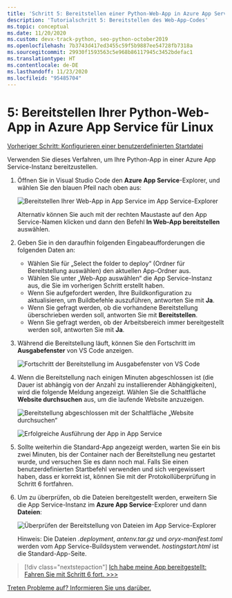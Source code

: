 ```yaml
---
title: 'Schritt 5: Bereitstellen einer Python-Web-App in Azure App Service für Linux mit VS Code'
description: 'Tutorialschritt 5: Bereitstellen des Web-App-Codes'
ms.topic: conceptual
ms.date: 11/20/2020
ms.custom: devx-track-python, seo-python-october2019
ms.openlocfilehash: 7b3743d417ed3455c59f5b9887ee54728fb7318a
ms.sourcegitcommit: 29930f1593563c5e968b86117945c3452bdefac1
ms.translationtype: HT
ms.contentlocale: de-DE
ms.lasthandoff: 11/23/2020
ms.locfileid: "95485704"
---
```

# <a name="5-deploy-your-python-web-app-to-azure-app-service-on-linux"></a>5: Bereitstellen Ihrer Python-Web-App in Azure App Service für Linux

[Vorheriger Schritt: Konfigurieren einer benutzerdefinierten Startdatei](tutorial-deploy-app-service-on-linux-04.md)

Verwenden Sie dieses Verfahren, um Ihre Python-App in einer Azure App Service-Instanz bereitzustellen.

1. Öffnen Sie in Visual Studio Code den **Azure App Service**-Explorer, und wählen Sie den blauen Pfeil nach oben aus:

   ![Bereitstellen Ihrer Web-App in App Service im App Service-Explorer](media/deploy-azure/deploy-web-app-to-app-service-in-app-service-explorer.png)

    Alternativ können Sie auch mit der rechten Maustaste auf den App Service-Namen klicken und dann den Befehl **In Web-App bereitstellen** auswählen.

1. Geben Sie in den daraufhin folgenden Eingabeaufforderungen die folgenden Daten an:

    - Wählen Sie für „Select the folder to deploy“ (Ordner für Bereitstellung auswählen) den aktuellen App-Ordner aus.
    - Wählen Sie unter „Web-App auswählen“ die App Service-Instanz aus, die Sie im vorherigen Schritt erstellt haben.
    - Wenn Sie aufgefordert werden, Ihre Buildkonfiguration zu aktualisieren, um Buildbefehle auszuführen, antworten Sie mit **Ja**.
    - Wenn Sie gefragt werden, ob die vorhandene Bereitstellung überschrieben werden soll, antworten Sie mit **Bereitstellen**.
    - Wenn Sie gefragt werden, ob der Arbeitsbereich immer bereitgestellt werden soll, antworten Sie mit **Ja**.

1. Während die Bereitstellung läuft, können Sie den Fortschritt im **Ausgabefenster** von VS Code anzeigen.

    ![Fortschritt der Bereitstellung im Ausgabefenster von VS Code](media/deploy-azure/view-deployment-progress-in-visual-studio-code-output.png)

1. Wenn die Bereitstellung nach einigen Minuten abgeschlossen ist (die Dauer ist abhängig von der Anzahl zu installierender Abhängigkeiten), wird die folgende Meldung angezeigt. Wählen Sie die Schaltfläche **Website durchsuchen** aus, um die laufende Website anzuzeigen.

    ![Bereitstellung abgeschlossen mit der Schaltfläche „Website durchsuchen“](media/deploy-azure/web-app-deployment-complete-with-browse-website-button.png)

    ![Erfolgreiche Ausführung der App in App Service](media/deploy-azure/web-app-running-successfully-on-app-service.png)

1. Sollte weiterhin die Standard-App angezeigt werden, warten Sie ein bis zwei Minuten, bis der Container nach der Bereitstellung neu gestartet wurde, und versuchen Sie es dann noch mal. Falls Sie einen benutzerdefinierten Startbefehl verwenden und sich vergewissert haben, dass er korrekt ist, können Sie mit der Protokollüberprüfung in Schritt 6 fortfahren.

1. Um zu überprüfen, ob die Dateien bereitgestellt werden, erweitern Sie die App Service-Instanz im **Azure App Service**-Explorer und dann **Dateien**:

    ![Überprüfen der Bereitstellung von Dateien im App Service-Explorer](media/deploy-azure/expand-files-node-to-check-deployment-of-web-app-files.png)

    Hinweis: Die Dateien *.deployment*, *antenv.tar.gz* und *oryx-manifest.toml* werden vom App Service-Buildsystem verwendet. *hostingstart.html* ist die Standard-App-Seite.

> [!div class="nextstepaction"]
> [Ich habe meine App bereitgestellt: Fahren Sie mit Schritt 6 fort. >>>](tutorial-deploy-app-service-on-linux-06.md)

[Treten Probleme auf? Informieren Sie uns darüber.](https://aka.ms/FlaskVSCQuickstartHelp)
